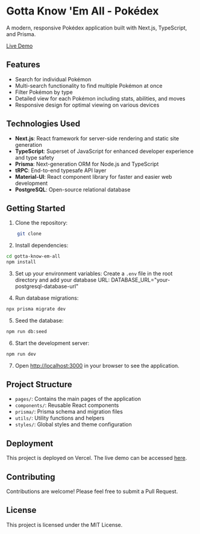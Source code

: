 # Gotta Know 'Em All - Pokédex

A modern, responsive Pokédex application built with Next.js, TypeScript, and Prisma.

[Live Demo](https://your-vercel-link-here.vercel.app) <!-- Replace with your Vercel deployment link -->

## Features

- Search for individual Pokémon
- Multi-search functionality to find multiple Pokémon at once
- Filter Pokémon by type
- Detailed view for each Pokémon including stats, abilities, and moves
- Responsive design for optimal viewing on various devices

## Technologies Used

- **Next.js**: React framework for server-side rendering and static site generation
- **TypeScript**: Superset of JavaScript for enhanced developer experience and type safety
- **Prisma**: Next-generation ORM for Node.js and TypeScript
- **tRPC**: End-to-end typesafe API layer
- **Material-UI**: React component library for faster and easier web development
- **PostgreSQL**: Open-source relational database

## Getting Started

1. Clone the repository:
    
```bash
    git clone 
```

2. Install dependencies:

```bash
cd gotta-know-em-all
npm install
```

3. Set up your environment variables:
Create a `.env` file in the root directory and add your database URL:
DATABASE_URL="your-postgresql-database-url"

4. Run database migrations:

```bash
npx prisma migrate dev
```

5. Seed the database:

```bash
npm run db:seed
```

6. Start the development server:

```bash
npm run dev
```

7. Open [http://localhost:3000](http://localhost:3000) in your browser to see the application.

## Project Structure

- `pages/`: Contains the main pages of the application
- `components/`: Reusable React components
- `prisma/`: Prisma schema and migration files
- `utils/`: Utility functions and helpers
- `styles/`: Global styles and theme configuration

## Deployment

This project is deployed on Vercel. The live demo can be accessed [here](https://your-vercel-link-here.vercel.app).

## Contributing

Contributions are welcome! Please feel free to submit a Pull Request.

## License

This project is licensed under the MIT License.
